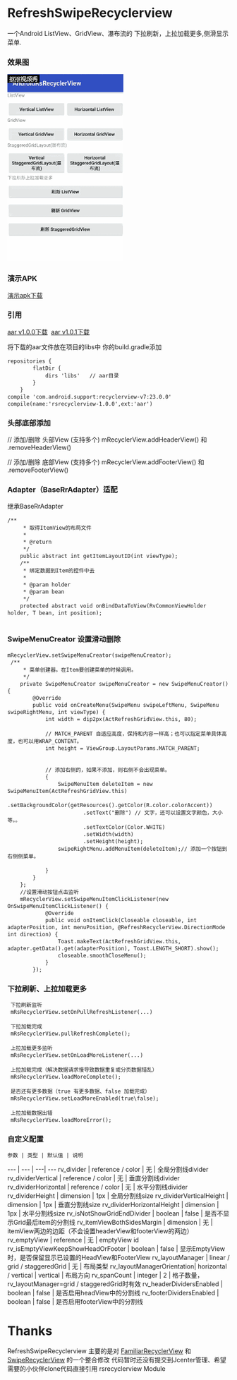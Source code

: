 # RefreshSwipeRecyclerview
一个Android ListView、GridView、瀑布流的 下拉刷新，上拉加载更多,侧滑显示菜单.

### 效果图
![](https://github.com/Jayqiu/RefreshSwipeRecyclerview/blob/master/AndroidRsRecyclerView/screenshot/img.gif)  
### 演示APK
[演示apk下载](https://github.com/Jayqiu/RefreshSwipeRecyclerview/blob/master/AndroidRsRecyclerView/sample_debug.apk) 
### 引用
[aar v1.0.0下载](https://github.com/Jayqiu/RefreshSwipeRecyclerview/blob/master/AndroidRsRecyclerView/aarfile/rsrecyclerview-1.0.0.aar) 
[aar v1.0.1下载](https://github.com/Jayqiu/RefreshSwipeRecyclerview/blob/master/AndroidRsRecyclerView/aarfile/rsrecyclerview-1.0.1.aar) 

将下载的aar文件放在项目的libs中
你的build.gradle添加
```
repositories {
        flatDir {
            dirs 'libs'   // aar目录
        }
    }
compile 'com.android.support:recyclerview-v7:23.0.0'
compile(name:'rsrecyclerview-1.0.0',ext:'aar')  
```
### 头部底部添加
// 添加/删除 头部View (支持多个)
mRecyclerView.addHeaderView() 和 .removeHeaderView()

// 添加/删除 底部View (支持多个)
mRecyclerView.addFooterView() 和 .removeFooterView()
### Adapter（BaseRrAdapter）适配
继承BaseRrAdapter<T>
```
/**
     * 取得ItemView的布局文件
     *
     * @return
     */
    public abstract int getItemLayoutID(int viewType);
    /**
     * 绑定数据到Item的控件中去
     *
     * @param holder
     * @param bean
     */
    protected abstract void onBindDataToView(RvCommonViewHolder holder, T bean, int position);
    
```
### SwipeMenuCreator 设置滑动删除
```
mRecyclerView.setSwipeMenuCreator(swipeMenuCreator);
 /**
     * 菜单创建器。在Item要创建菜单的时候调用。
     */
    private SwipeMenuCreator swipeMenuCreator = new SwipeMenuCreator() {
        @Override
        public void onCreateMenu(SwipeMenu swipeLeftMenu, SwipeMenu swipeRightMenu, int viewType) {
            int width = dip2px(ActRefreshGridView.this, 80);

            // MATCH_PARENT 自适应高度，保持和内容一样高；也可以指定菜单具体高度，也可以用WRAP_CONTENT。
            int height = ViewGroup.LayoutParams.MATCH_PARENT;


            // 添加右侧的，如果不添加，则右侧不会出现菜单。
            {
                SwipeMenuItem deleteItem = new SwipeMenuItem(ActRefreshGridView.this)
                        .setBackgroundColor(getResources().getColor(R.color.colorAccent))
                        .setText("删除") // 文字，还可以设置文字颜色，大小等。。
                        .setTextColor(Color.WHITE)
                        .setWidth(width)
                        .setHeight(height);
                swipeRightMenu.addMenuItem(deleteItem);// 添加一个按钮到右侧侧菜单。

            }
        }
    };
    //设置滑动按钮点击监听
    mRecyclerView.setSwipeMenuItemClickListener(new OnSwipeMenuItemClickListener() {
            @Override
            public void onItemClick(Closeable closeable, int adapterPosition, int menuPosition, @RefreshRecyclerView.DirectionMode int direction) {
                Toast.makeText(ActRefreshGridView.this, adapter.getData().get(adapterPosition), Toast.LENGTH_SHORT).show();
                closeable.smoothCloseMenu();
            }
        });
```
### 下拉刷新、上拉加载更多
```
 下拉刷新监听
 mRsRecyclerView.setOnPullRefreshListener(...)
 
 下拉加载完成
 mRsRecyclerView.pullRefreshComplete();
 
 上拉加载更多监听
 mRsRecyclerView.setOnLoadMoreListener(...)
 
 上拉加载完成（解决数据请求慢导致数据重复或分页数据错乱）
 mRsRecyclerView.loadMoreComplete();
 
 是否还有更多数据（true 有更多数据、false 加载完成）
 mRsRecyclerView.setLoadMoreEnabled(true\false);
 
 上拉加载数据出错
 mRsRecyclerView.loadMoreError();
```
### 自定义配置
    参数 | 类型 | 默认值 | 说明
--- | --- | ---| ---
rv_divider                 | reference / color               | 无        | 全局分割线divider
rv_dividerVertical         | reference / color               | 无        | 垂直分割线divider
rv_dividerHorizontal       | reference / color               | 无        | 水平分割线divider
rv_dividerHeight           | dimension                      | 1px       | 全局分割线size
rv_dividerVerticalHeight   | dimension                      | 1px       | 垂直分割线size
rv_dividerHorizontalHeight | dimension                      | 1px       | 水平分割线size
rv_isNotShowGridEndDivider | boolean                        | false     | 是否不显示Grid最后item的分割线
rv_itemViewBothSidesMargin | dimension                      | 无        | itemView两边的边距（不会设置headerView和footerView的两边）
rv_emptyView               | reference                      | 无        | emptyView id
rv_isEmptyViewKeepShowHeadOrFooter | boolean                | false     | 显示EmptyView时，是否保留显示已设置的HeadView和FooterView
rv_layoutManager           | linear / grid / staggeredGrid  | 无        | 布局类型
rv_layoutManagerOrientation| horizontal / vertical          | vertical  | 布局方向
rv_spanCount               | integer                        | 2         | 格子数量，rv_layoutManager=grid / staggeredGrid时有效
rv_headerDividersEnabled   | boolean                        | false     | 是否启用headView中的分割线
rv_footerDividersEnabled   | boolean                        | false     | 是否启用footerView中的分割线

# Thanks
RefreshSwipeRecyclerview 主要的是对 [FamiliarRecyclerView](https://github.com/iwgang/FamiliarRecyclerView) 和[SwipeRecyclerView](https://github.com/yanzhenjie/SwipeRecyclerVie) 的一个整合修改
代码暂时还没有提交到Jcenter管理、希望需要的小伙伴clone代码直接引用 rsrecyclerview Module

